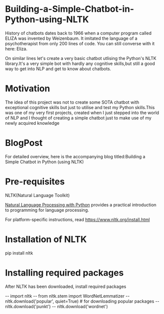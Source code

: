 # Building-a-Simple-Chatbot-in-Python-using-NLTK
History of chatbots dates back to 1966 when a computer program called ELIZA was invented by Weizenbaum. It imitated the language of a psychotherapist from only 200 lines of code. You can still converse with it here: Eliza.

On similar lines let's create a very basic chatbot utlising the Python's NLTK library.It's a very simple bot with hardly any cognitive skills,but still a good way to get into NLP and get to know about chatbots.
# Motivation
The idea of this project was not to create some SOTA chatbot with exceptional cognitive skills but just to utilise and test my Python skills.This was one of my very first projects, created when I just stepped into the world of NLP and I thought of creating a simple chatbot just to make use of my newly acquired knowledge
# BlogPost
For detailed overview, here is the accompanying blog titled:Building a Simple Chatbot in Python (using NLTK)

# Pre-requisites
NLTK(Natural Language Toolkit)

[Natural Language Processing with Python](https://www.nltk.org/book/) provides a practical introduction to programming for language processing.

For platform-specific instructions, read https://www.nltk.org/install.html
# Installation of NLTK
pip install nltk
# Installing required packages
After NLTK has been downloaded, install required packages

-- import nltk
-- from nltk.stem import WordNetLemmatizer
-- nltk.download('popular', quiet=True) # for downloading popular packages
-- nltk.download('punkt') 
-- nltk.download('wordnet') 
